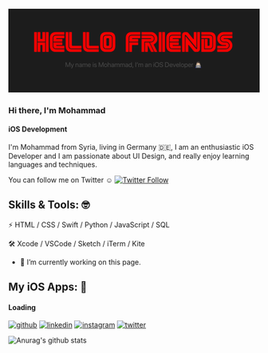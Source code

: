 ![iOS Development](https://github.com/mkhasson97/mkhasson97/blob/main/Twitter%20Header.png)

### Hi there, I'm Mohammad 
#### iOS Development


I'm Mohammad from Syria, living in Germany 🇩🇪, I am an enthusiastic iOS Developer and I am passionate about UI Design, and really enjoy learning languages and techniques.

You can follow me on Twitter ☺️ <a href="https://twitter.com/mkhasson97"><img alt="Twitter Follow" src="https://img.shields.io/twitter/follow/mkhasson97?style=social"> </a>


## Skills & Tools: 🤓
⚡️ HTML / CSS / Swift / Python / JavaScript / SQL

🛠 Xcode / VSCode / Sketch / iTerm / Kite

- 🔭 I’m currently working on this page. 


## My iOS Apps: 📱
#### Loading

[<img src='https://cdn.jsdelivr.net/npm/simple-icons@3.0.1/icons/github.svg' alt='github' height='40'>](https://github.com/mkhasson97) [<img src='https://cdn.jsdelivr.net/npm/simple-icons@3.0.1/icons/linkedin.svg' alt='linkedin' height='40'>](https://www.linkedin.com/in/Mohammad-alhasson/)  [<img src='https://cdn.jsdelivr.net/npm/simple-icons@3.0.1/icons/instagram.svg' alt='instagram' height='40'>](https://www.instagram.com/mohammad_alhasson/)  [<img src='https://cdn.jsdelivr.net/npm/simple-icons@3.0.1/icons/twitter.svg' alt='twitter' height='40'>](https://twitter.com/mkhasson97)  


![Anurag's github stats](https://github-readme-stats.vercel.app/api?username=mkhasson97)
